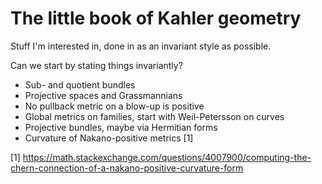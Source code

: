 # The little book of Kahler geometry

Stuff I'm interested in, done in as an invariant style as possible.

Can we start by stating things invariantly?

- Sub- and quotient bundles
- Projective spaces and Grassmannians
- No pullback metric on a blow-up is positive
- Global metrics on families, start with Weil-Petersson on curves
- Projective bundles, maybe via Hermitian forms
- Curvature of Nakano-positive metrics [1]

[1] https://math.stackexchange.com/questions/4007900/computing-the-chern-connection-of-a-nakano-positive-curvature-form
